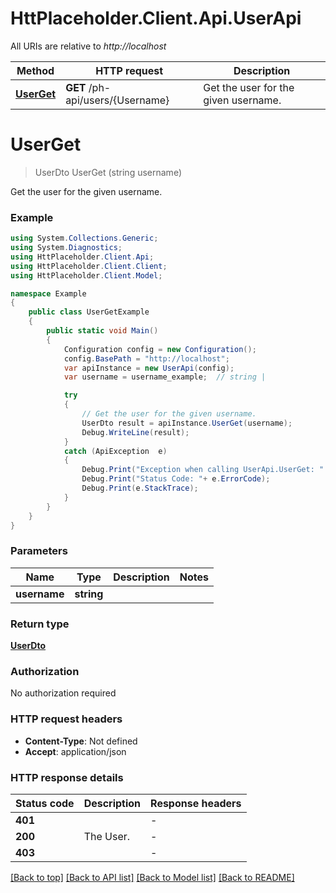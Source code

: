 # HttPlaceholder.Client.Api.UserApi

All URIs are relative to *http://localhost*

Method | HTTP request | Description
------------- | ------------- | -------------
[**UserGet**](UserApi.md#userget) | **GET** /ph-api/users/{Username} | Get the user for the given username.


<a name="userget"></a>
# **UserGet**
> UserDto UserGet (string username)

Get the user for the given username.

### Example
```csharp
using System.Collections.Generic;
using System.Diagnostics;
using HttPlaceholder.Client.Api;
using HttPlaceholder.Client.Client;
using HttPlaceholder.Client.Model;

namespace Example
{
    public class UserGetExample
    {
        public static void Main()
        {
            Configuration config = new Configuration();
            config.BasePath = "http://localhost";
            var apiInstance = new UserApi(config);
            var username = username_example;  // string | 

            try
            {
                // Get the user for the given username.
                UserDto result = apiInstance.UserGet(username);
                Debug.WriteLine(result);
            }
            catch (ApiException  e)
            {
                Debug.Print("Exception when calling UserApi.UserGet: " + e.Message );
                Debug.Print("Status Code: "+ e.ErrorCode);
                Debug.Print(e.StackTrace);
            }
        }
    }
}
```

### Parameters

Name | Type | Description  | Notes
------------- | ------------- | ------------- | -------------
 **username** | **string**|  | 

### Return type

[**UserDto**](UserDto.md)

### Authorization

No authorization required

### HTTP request headers

 - **Content-Type**: Not defined
 - **Accept**: application/json

### HTTP response details
| Status code | Description | Response headers |
|-------------|-------------|------------------|
| **401** |  |  -  |
| **200** | The User. |  -  |
| **403** |  |  -  |

[[Back to top]](#) [[Back to API list]](../README.md#documentation-for-api-endpoints) [[Back to Model list]](../README.md#documentation-for-models) [[Back to README]](../README.md)

